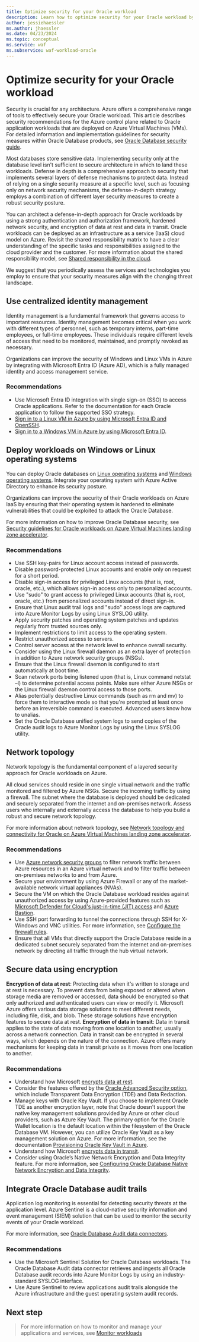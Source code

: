 ```yaml
---
title: Optimize security for your Oracle workload
description: Learn how to optimize security for your Oracle workload by using the defense-in-depth approach.  
author: jessiehaessler
ms.author: jhaessler 
ms.date: 04/23/2024
ms.topic: conceptual
ms.service: waf
ms.subservice: waf-workload-oracle
---
```


# Optimize security for your Oracle workload

Security is crucial for any architecture. Azure offers a comprehensive range of tools to effectively secure your Oracle workload. This article describes security recommendations for the Azure control plane related to Oracle application workloads that are deployed on Azure Virtual Machines (VMs). For detailed information and implementation guidelines for security measures within Oracle Database products, see [Oracle Database security guide](https://docs.oracle.com/en/database/oracle/oracle-database/19/dbseg/introduction-to-oracle-database-security.html#GUID-41040F53-D7A6-48FA-A92A-0C23118BC8A0).

Most databases store sensitive data. Implementing security only at the database level isn't sufficient to secure architecture in which to land these workloads. Defense in depth is a comprehensive approach to security that implements several layers of defense mechanisms to protect data. Instead of relying on a single security measure at a specific level, such as focusing only on network security mechanisms, the defense-in-depth strategy employs a combination of different layer security measures to create a robust security posture.

You can architect a defense-in-depth approach for Oracle workloads by using a strong authentication and authorization framework, hardened network security, and encryption of data at rest and data in transit. Oracle workloads can be deployed as an infrastructure as a service (IaaS) cloud model on Azure. Revisit the shared responsibility matrix to have a clear understanding of the specific tasks and responsibilities assigned to the cloud provider and the customer. For more information about the shared responsibility model, see [Shared responsibility in the cloud](/azure//security/fundamentals/shared-responsibility).

We suggest that you periodically assess the services and technologies you employ to ensure that your security measures align with the changing threat landscape.

## Use centralized identity management

Identity management is a fundamental framework that governs access to important resources. Identity management becomes critical when you work with different types of personnel, such as temporary interns, part-time employees, or full-time employees. These individuals require different levels of access that need to be monitored, maintained, and promptly revoked as necessary.

Organizations can improve the security of Windows and Linux VMs in Azure by integrating with Microsoft Entra ID (Azure AD), which is a fully managed identity and access management service.

### Recommendations

- Use Microsoft Entra ID integration with single sign-on (SSO) to access Oracle applications. Refer to the documentation for each Oracle application to follow the supported SSO strategy.
- [Sign in to a Linux VM in Azure by using Microsoft Entra ID and OpenSSH](/azure//active-directory/devices/howto-vm-sign-in-azure-ad-linux).
- [Sign in to a Windows VM in Azure by using Microsoft Entra ID](/azure//active-directory/devices/howto-vm-sign-in-azure-ad-windows).

## Deploy workloads on Windows or Linux operating systems

You can deploy Oracle databases on [Linux operating systems](/entra/identity/devices/howto-vm-sign-in-azure-ad-linux) and [Windows operating systems](/entra/identity/devices/howto-vm-sign-in-azure-ad-windows). Integrate your operating system with Azure Active Directory to enhance its security posture.

Organizations can improve the security of their Oracle workloads on Azure IaaS by ensuring that their operating system is hardened to eliminate vulnerabilities that could be exploited to attack the Oracle Database.

For more information on how to improve Oracle Database security, see [Security guidelines for Oracle workloads on Azure Virtual Machines landing zone accelerator](/azure/cloud-adoption-framework/scenarios/oracle-iaas/oracle-security-guideline-landing-zone).

### Recommendations

- Use SSH key-pairs for Linux account access instead of passwords.
- Disable password-protected Linux accounts and enable only on request for a short period.
- Disable sign-in access for privileged Linux accounts (that is, root, oracle, etc.), which allows sign-in access only to personalized accounts.
- Use "sudo" to grant access to privileged Linux accounts (that is, root, oracle, etc.) from personalized accounts instead of direct sign-in.
- Ensure that Linux audit trail logs and "sudo" access logs are captured into Azure Monitor Logs by using Linux SYSLOG utility.
- Apply security patches and operating system patches and updates regularly from trusted sources only.
- Implement restrictions to limit access to the operating system.
- Restrict unauthorized access to servers.
- Control server access at the network level to enhance overall security.
- Consider using the Linux firewall daemon as an extra layer of protection in addition to Azure network security groups (NSGs).
- Ensure that the Linux firewall daemon is configured to start automatically at boot time.
- Scan network ports being listened upon (that is, Linux command netstat –l) to determine potential access points. Make sure either Azure NSGs or the Linux firewall daemon control access to those ports.
- Alias potentially destructive Linux commands (such as rm and mv) to force them to interactive mode so that you're prompted at least once before an irreversible command is executed. Advanced users know how to unalias.
- Set the Oracle Database unified system logs to send copies of the Oracle audit logs to Azure Monitor Logs by using the Linux SYSLOG utility.

## Network topology

Network topology is the fundamental component of a layered security approach for Oracle workloads on Azure.

All cloud services should reside in one single virtual network and the traffic monitored and filtered by Azure NSGs. Secure the incoming traffic by using a firewall. The subnet where the database is deployed should be dedicated and securely separated from the internet and on-premises network. Assess users who internally and externally access the database to help you build a robust and secure network topology.

For more information about network topology, see [Network topology and connectivity for Oracle on Azure Virtual Machines landing zone accelerator](/azure/cloud-adoption-framework/scenarios/oracle-iaas/oracle-network-topology).

### Recommendations

- Use [Azure network security groups](/azure//virtual-network/network-security-groups-overview) to filter network traffic between Azure resources in an Azure virtual network and to filter traffic between on-premises networks to and from Azure.
- Secure your environment by using Azure Firewall or any of the market-available network virtual appliances (NVAs).
- Secure the VM on which the Oracle Database workload resides against unauthorized access by using Azure-provided features such as [Microsoft Defender for Cloud's just-in-time (JIT) access](/azure//defender-for-cloud/just-in-time-access-overview?tabs=defender-for-container-arch-aks) and [Azure Bastion](/azure//bastion/bastion-overview).
- Use SSH port forwarding to tunnel the connections through SSH for X-Windows and VNC utilities. For more information, see [Configure the firewall rules](https://docs.oracle.com/en/learn/install-vnc-oracle-linux/#open-a-vnc-client-and-test-your-deployment).
- Ensure that all VMs that directly support the Oracle Database reside in a dedicated subnet securely separated from the internet and on-premises network by directing all traffic through the hub virtual network.

## Secure data using encryption

**Encryption of data at rest**: Protecting data when it's written to storage and at rest is necessary. To prevent data from being exposed or altered when storage media are removed or accessed, data should be encrypted so that only authorized and authenticated users can view or modify it. Microsoft Azure offers various data storage solutions to meet different needs, including file, disk, and blob. These storage solutions have encryption features to secure data at rest.
**Encryption of data in transit**: Data in transit applies to the state of data moving from one location to another, usually across a network connection. Data in transit can be encrypted in several ways, which depends on the nature of the connection. Azure offers many mechanisms for keeping data in transit private as it moves from one location to another.

### Recommendations

- Understand how Microsoft [encrypts data at rest](/azure//security/fundamentals/encryption-overview#encryption-of-data-at-rest).
- Consider the features offered by the [Oracle Advanced Security option](https://docs.oracle.com/en/database/oracle/oracle-database/19/asoag/introduction-to-oracle-advanced-security.html#GUID-5D7343A0-4934-444F-97A1-5F189385A5DE), which include Transparent Data Encryption (TDE) and Data Redaction.
- Manage keys with Oracle Key Vault. If you choose to implement Oracle TDE as another encryption layer, note that Oracle doesn't support the native key management solutions provided by Azure or other cloud providers, such as Azure Key Vault. The primary option for the Oracle Wallet location is the default location within the filesystem of the Oracle Database VM. However, you can utilize Oracle Key Vault as a key management solution on Azure. For more information, see the documentation [Provisioning Oracle Key Vault in Azure](https://docs.oracle.com/en/database/oracle/key-vault/21.6/okvag/using_okv_as_oci_vm_compute_instance.html#GUID-E8154AEB-2964-4698-AE6E-64A108C06D11).
- Understand how Microsoft [encrypts data in transit](/azure//security/fundamentals/encryption-overview#encryption-of-data-in-transit).
- Consider using Oracle’s Native Network Encryption and Data Integrity feature. For more information, see [Configuring Oracle Database Native Network Encryption and Data Integrity](https://docs.oracle.com/en/database/oracle/oracle-database/19/dbseg/configuring-network-data-encryption-and-integrity.html#GUID-7F12066A-2BA1-476C-809B-BB95A3F727CF).

## Integrate Oracle Database audit trails

Application log monitoring is essential for detecting security threats at the application level. Azure Sentinel is a cloud-native security information and event management (SIEM) solution that can be used to monitor the security events of your Oracle workload.

For more information, see [Oracle Database Audit data connectors](/azure/sentinel/data-connectors/oracle-database-audit).

### Recommendations

- Use the Microsoft Sentinel Solution for Oracle Database workloads. The Oracle Database Audit data connector retrieves and ingests all Oracle Database audit records into Azure Monitor Logs by using an industry-standard SYSLOG interface.
- Use Azure Sentinel to review applications audit trails alongside the Azure infrastructure and the guest operating system audit records.  

## Next step

> For more information on how to monitor and manage your applications and services, see [Monitor workloads](monitor-workloads.md)
